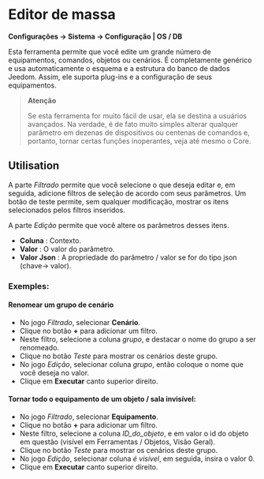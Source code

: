 # Editor de massa
**Configurações → Sistema → Configuração | OS / DB**

Esta ferramenta permite que você edite um grande número de equipamentos, comandos, objetos ou cenários. É completamente genérico e usa automaticamente o esquema e a estrutura do banco de dados Jeedom. Assim, ele suporta plug-ins e a configuração de seus equipamentos.

> **Atenção**
>
> Se esta ferramenta for muito fácil de usar, ela se destina a usuários avançados. Na verdade, é de fato muito simples alterar qualquer parâmetro em dezenas de dispositivos ou centenas de comandos e, portanto, tornar certas funções inoperantes, veja até mesmo o Core.

## Utilisation

A parte *Filtrado* permite que você selecione o que deseja editar e, em seguida, adicione filtros de seleção de acordo com seus parâmetros. Um botão de teste permite, sem qualquer modificação, mostrar os itens selecionados pelos filtros inseridos.

A parte *Edição* permite que você altere os parâmetros desses itens.

- **Coluna** : Contexto.
- **Valor** : O valor do parâmetro.
- **Valor Json** : A propriedade do parâmetro / valor se for do tipo json (chave-> valor).

### Exemples:

#### Renomear um grupo de cenário

- No jogo *Filtrado*, selecionar **Cenário**.
- Clique no botão **+** para adicionar um filtro.
- Neste filtro, selecione a coluna *grupo*, e destacar o nome do grupo a ser renomeado.
- Clique no botão *Teste* para mostrar os cenários deste grupo.
- No jogo *Edição*, selecionar coluna *grupo*, então coloque o nome que você deseja no valor.
- Clique em **Executar** canto superior direito.

#### Tornar todo o equipamento de um objeto / sala invisível:

- No jogo *Filtrado*, selecionar **Equipamento**.
- Clique no botão **+** para adicionar um filtro.
- Neste filtro, selecione a coluna *ID_do_objeto*, e em valor o id do objeto em questão (visível em Ferramentas / Objetos, Visão Geral).
- Clique no botão *Teste* para mostrar os cenários deste grupo.
- No jogo *Edição*, selecionar coluna *é visível*, em seguida, insira o valor 0.
- Clique em **Executar** canto superior direito.